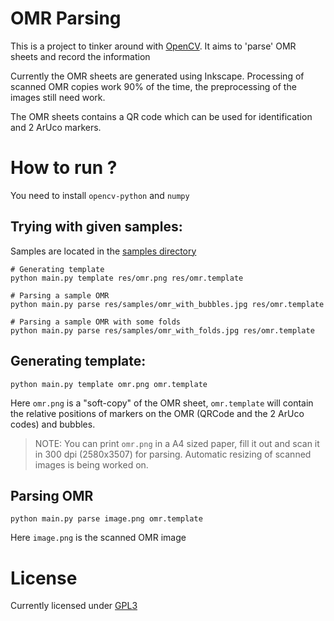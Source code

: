 # OMR Parsing

This is a project to tinker around with [OpenCV](https://opencv.org/). It aims
to 'parse' OMR sheets and record the information

Currently the OMR sheets are generated using Inkscape. Processing of scanned
OMR copies work 90% of the time, the preprocessing of the images still need
work.

The OMR sheets contains a QR code which can be used for identification and 2
ArUco markers.


# How to run ?

You need to install `opencv-python` and `numpy`

## Trying with given samples:

Samples are located in the [samples directory](./res/samples/)

```console
# Generating template
python main.py template res/omr.png res/omr.template

# Parsing a sample OMR
python main.py parse res/samples/omr_with_bubbles.jpg res/omr.template

# Parsing a sample OMR with some folds
python main.py parse res/samples/omr_with_folds.jpg res/omr.template
```


## Generating template:

```console
python main.py template omr.png omr.template
```

Here `omr.png` is a "soft-copy" of the OMR sheet, `omr.template` will contain the relative positions of markers on the OMR (QRCode and the 2 ArUco codes) and bubbles.

> NOTE: You can print `omr.png` in a A4 sized paper, fill it out and scan it in 300 dpi (2580x3507) for parsing. Automatic resizing of scanned images is being worked on.

## Parsing OMR

```console
python main.py parse image.png omr.template
```

Here `image.png` is the scanned OMR image

# License

Currently licensed under [GPL3](./LICENSE)
